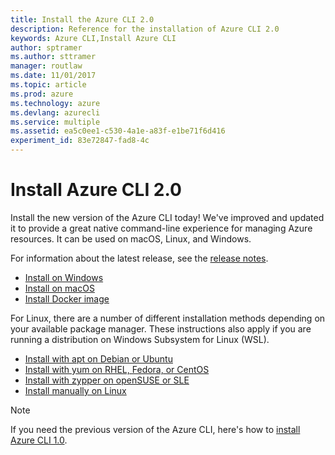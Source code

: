 ```yaml
---
title: Install the Azure CLI 2.0
description: Reference for the installation of Azure CLI 2.0
keywords: Azure CLI,Install Azure CLI
author: sptramer
ms.author: sttramer
manager: routlaw
ms.date: 11/01/2017
ms.topic: article
ms.prod: azure
ms.technology: azure
ms.devlang: azurecli
ms.service: multiple
ms.assetid: ea5c0ee1-c530-4a1e-a83f-e1be71f6d416
experiment_id: 83e72847-fad8-4c
---
```


# Install Azure CLI 2.0

Install the new version of the Azure CLI today!
We've improved and updated it to provide a great native command-line experience for managing Azure resources.
It can be used on macOS, Linux, and Windows.

For information about the latest release, see the [release notes](release-notes-azure-cli.md).

* [Install on Windows](install-azure-cli-windows.md)
* [Install on macOS](install-azure-cli-macos.md)
* [Install Docker image](install-azure-cli-docker.md)

For Linux, there are a number of different installation methods depending on your available package manager. These
instructions also apply if you are running a distribution on Windows Subsystem for Linux (WSL).

* [Install with apt on Debian or Ubuntu](install-azure-cli-apt.md)
* [Install with yum on RHEL, Fedora, or CentOS ](install-azure-cli-yum.md)
* [Install with zypper on openSUSE or SLE ](install-azure-cli-zypper.md)
* [Install manually on Linux](install-azure-cli-linux.md)

> [!NOTE]
> If you need the previous version of the Azure CLI, here's how to [install Azure CLI 1.0](/azure/cli-install-nodejs).

